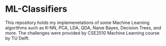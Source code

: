 # ML-Classifiers
This repository holds my implemenetations of some Machine Learning algorithms such as K-NN, PCA,  LDA, QDA,  Naive Bayes, Decision Trees, and more. The challenges were provided by CSE2510 Machine Learning course by TU Delft.
